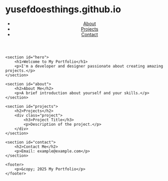 # yusefdoesthings.github.io
<!DOCTYPE html>
<html lang="en">
<head>
    <meta charset="UTF-8">
    <meta name="viewport" content="width=device-width, initial-scale=1.0">
    <title>My Portfolio</title>
    <link rel="stylesheet" href="styles.css">
</head>
<body>
    <header>
        <nav>
            <ul>
                <li><a href="#about">About</a></li>
                <li><a href="#projects">Projects</a></li>
                <li><a href="#contact">Contact</a></li>
            </ul>
        </nav>
    </header>
    
    <section id="hero">
        <h1>Welcome to My Portfolio</h1>
        <p>I'm a developer and designer passionate about creating amazing projects.</p>
    </section>
    
    <section id="about">
        <h2>About Me</h2>
        <p>A brief introduction about yourself and your skills.</p>
    </section>
    
    <section id="projects">
        <h2>Projects</h2>
        <div class="project">
            <h3>Project Title</h3>
            <p>Description of the project.</p>
        </div>
    </section>
    
    <section id="contact">
        <h2>Contact Me</h2>
        <p>Email: example@example.com</p>
    </section>
    
    <footer>
        <p>&copy; 2025 My Portfolio</p>
    </footer>
</body>
</html>
